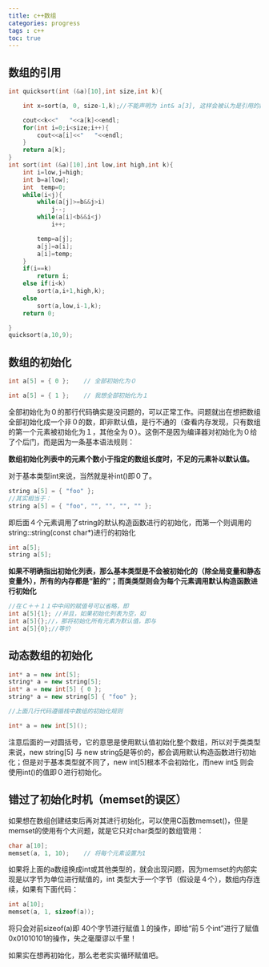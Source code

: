 ```yaml
---
title: c++数组
categories: progress
tags : c++
toc: true
---
```

## 数组的引用

```cpp
int quicksort(int (&a)[10],int size,int k){

    int x=sort(a, 0, size-1,k);//不能声明为 int& a[3], 这样会被认为是引用的数组

    cout<<k<<"   "<<a[k]<<endl;
    for(int i=0;i<size;i++){
        cout<<a[i]<<"   "<<endl;
    }
    return a[k];
}
int sort(int (&a)[10],int low,int high,int k){
    int i=low,j=high;
    int b=a[low];
    int  temp=0;
    while(i<j){
        while(a[j]>=b&&j>i)
            j--;
        while(a[i]<b&&i<j)
            i++;

        temp=a[j];
        a[j]=a[i];
        a[i]=temp;
    }
    if(i==k)
        return i;
    else if(i<k)
        sort(a,i+1,high,k);
    else
        sort(a,low,i-1,k);
    return 0;

}
quicksort(a,10,9);
```
## 数组的初始化

```cpp
int a[5] = { 0 };    // 全部初始化为０
```

```cpp
int a[5] = { 1 };    // 我想全部初始化为１
```

全部初始化为０的那行代码确实是没问题的，可以正常工作。问题就出在想把数组全部初始化成一个非０的数，即非默认值，是行不通的（查看内存发现，只有数组的第一个元素被初始化为１，其他全为０）。这倒不是因为编译器对初始化为０给了个后门，而是因为一条基本语法规则：

**数组初始化列表中的元素个数小于指定的数组长度时，不足的元素补以默认值。**

对于基本类型int来说，当然就是补int()即０了。

```cpp
string a[5] = { "foo" };
//其实相当于：
string a[5] = { "foo", "", "", "", "" };
```

即后面４个元素调用了string的默认构造函数进行的初始化，而第一个则调用的string::string(const char*)进行的初始化

```cpp
int a[5];
string a[5];
```

**如果不明确指出初始化列表，那么基本类型是不会被初始化的（除全局变量和静态变量外），所有的内存都是“脏的”；而类类型则会为每个元素调用默认构造函数进行初始化**

```cpp
//在Ｃ＋＋１１中中间的赋值号可以省略，即　
int a[5]{1}; //并且，如果初始化列表为空，如　
int a[5]{};//，那将初始化所有元素为默认值，即与　
int a[5]{0};//等价
```

## 动态数组的初始化

```cpp
int* a = new int[5];
string* a = new string[5];
int* a = new int[5] { 0 };
string* a = new string[5] { "foo" };

//上面几行代码遵循栈中数组的初始化规则
```

```cpp
int* a = new int[5]();
```



注意后面的一对圆括号，它的意思是使用默认值初始化整个数组，所以对于类类型来说，new string[5] 与 new string[5]()是等价的，都会调用默认构造函数进行初始化；但是对于基本类型就不同了，new int[5]根本不会初始化，而new int[5]() 则会使用int()的值即０进行初始化。

## 错过了初始化时机（memset的误区）

如果想在数组创建结束后再对其进行初始化，可以使用C函数memset()，但是memset的使用有个大问题，就是它只对char类型的数组管用：

```cpp
char a[10];
memset(a, 1, 10);    // 将每个元素设置为1
```

如果将上面的a数组换成int或其他类型的，就会出现问题，因为memset的内部实现是以字节为单位进行赋值的，int 类型大于一个字节（假设是４个），数组内存连续，如果有下面代码：

```cpp
int a[10];
memset(a, 1, sizeof(a));
```

将只会对前sizeof(a)即 40个字节进行赋值１的操作，即给“前５个int”进行了赋值0x01010101的操作，失之毫厘谬以千里！

如果实在想再初始化，那么老老实实循环赋值吧。